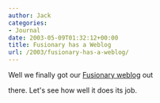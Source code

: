 ```yaml
---
author: Jack
categories:
- Journal
date: 2003-05-09T01:32:12+00:00
title: Fusionary has a Weblog
url: /2003/fusionary-has-a-weblog/
---
```


Well we finally got our [Fusionary weblog][1] out
  

  
there. Let's see how well it does its job.

 [1]: //www.fusionary.com/weblog/"